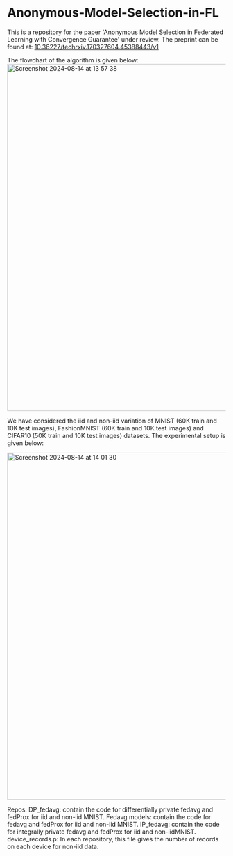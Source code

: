 # Anonymous-Model-Selection-in-FL
This is a repository for the paper 'Anonymous Model Selection in Federated Learning with Convergence Guarantee' under review. The preprint can be found at: [10.36227/techrxiv.170327604.45388443/v1](https://www.techrxiv.org/doi/full/10.36227/techrxiv.170327604.45388443)

The flowchart of the algorithm is given below:
<img width="800" alt="Screenshot 2024-08-14 at 13 57 38" src="https://github.com/user-attachments/assets/bc968406-7c19-4af9-8d01-1d185f3d9a48">

We have considered the iid and non-iid variation of MNIST (60K train and 10K test images), FashionMNIST (60K train and 10K test images) and CIFAR10 (50K train and 10K test images) datasets. The experimental setup is given below:

<img width="800" alt="Screenshot 2024-08-14 at 14 01 30" src="https://github.com/user-attachments/assets/e712cafe-a201-4cf2-8b62-197d2049e233">

Repos:
DP_fedavg: contain the code for differentially private fedavg and fedProx for iid and non-iid MNIST. 
Fedavg models: contain the code for fedavg and fedProx for iid and non-iid MNIST.
IP_fedavg: contain the code for integrally private fedavg and fedProx for iid and non-iidMNIST.
device_records.p: In each repository, this file gives the number of records on each device for non-iid data.
